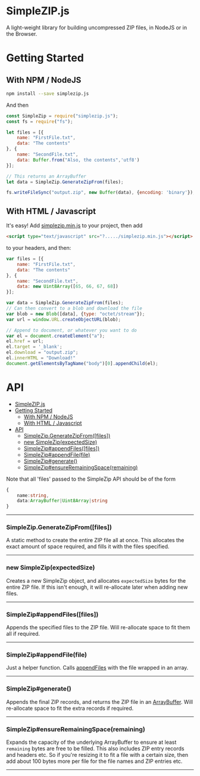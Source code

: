 # SimpleZIP.js
A light-weight library for building uncompressed ZIP files, in NodeJS or in the Browser.

# Getting Started
## With NPM / NodeJS
```bash
npm install --save simplezip.js
```
And then
```js
const SimpleZip = require("simplezip.js");
const fs = require("fs");

let files = [{
    name: "FirstFile.txt",
    data: "The contents"
}, {
    name: "SecondFile.txt",
    data: Buffer.from("Also, the contents",'utf8')
}];

// This returns an ArrayBuffer
let data = SimpleZip.GenerateZipFrom(files);

fs.writeFileSync("output.zip", new Buffer(data), {encoding: 'binary'});

```

## With HTML / Javascript
It's easy! Add [simplezip.min.js](https://raw.githubusercontent.com/EugeneJao/simplezip.js/master/build/simplezip.min.js) to your project, then add
```html
<script type="text/javascript" src="?...../simplezip.min.js"></script>
```
to your headers, and then:
```js
var files = [{
    name: "FirstFile.txt",
    data: "The contents"
}, {
    name: "SecondFile.txt",
    data: new Uint8Array([65, 66, 67, 68])
}];

var data = SimpleZip.GenerateZipFrom(files);
// Can then convert to a blob and download the file
var blob = new Blob([data], {type: "octet/stream"});
var url = window.URL.createObjectURL(blob);

// Append to document, or whatever you want to do
var el = document.createElement("a");
el.href = url;
el.target = '_blank';
el.download = "output.zip";
el.innerHTML = "Download!"
document.getElementsByTagName("body")[0].appendChild(el);
``` 

# API
- [SimpleZIP.js](#simplezipjs)
- [Getting Started](#getting-started)
  - [With NPM / NodeJS](#with-npm--nodejs)
  - [With HTML / Javascript](#with-html--javascript)
- [API](#api)
    - [SimpleZip.GenerateZipFrom([files])](#simplezipgeneratezipfromfiles)
    - [new SimpleZip(expectedSize)](#new-simplezipexpectedsize)
    - [SimpleZip#appendFiles([files])](#simplezipappendfilesfiles)
    - [SimpleZip#appendFile(file)](#simplezipappendfilefile)
    - [SimpleZip#generate()](#simplezipgenerate)
    - [SimpleZip#ensureRemainingSpace(remaining)](#simplezipensureremainingspaceremaining)


Note that all 'files' passed to the SimpleZip API should be of the form
```ts
{
    name:string,
    data:ArrayBuffer|Uint8Array|string
}
```
---
<a name="generatezipfrom"></a>
### SimpleZip.GenerateZipFrom([files])
A static method to create the entire ZIP file all at once. This allocates the exact amount of space required, and fills it with the files specified.

---
<a name="constructor"></a>
### new SimpleZip(expectedSize)
Creates a new SimpleZip object, and allocates `expectedSize` bytes for the entire ZIP file. If this isn't enough, it will re-allocate later when adding new files.

---
<a name="appendfiles"></a>
### SimpleZip#appendFiles([files])
Appends the specified files to the ZIP file. Will re-allocate space to fit them all if required.

---
<a name="appendfile"></a>
### SimpleZip#appendFile(file)
Just a helper function. Calls [appendFiles](#appendfiles) with the file wrapped in an array.

---
<a name="generate"></a>
### SimpleZip#generate()
Appends the final ZIP records, and returns the ZIP file in an [ArrayBuffer](https://developer.mozilla.org/en-US/docs/Web/JavaScript/Reference/Global_Objects/ArrayBuffer).
Will re-allocate space to fit the extra records if required. 

---
<a name="ensureremainingspace"></a>
### SimpleZip#ensureRemainingSpace(remaining)
Expands the capacity of the underlying ArrayBuffer to ensure at least `remaining` bytes are free to be filled. This also includes ZIP entry records and headers etc. So if you're resizing it to fit a file with a certain size, then add about 100 bytes more per file for the file names and ZIP entries etc.

---


